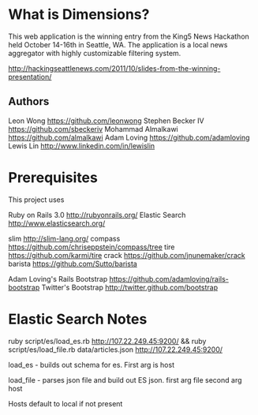 What is Dimensions?
===================

This web application is the winning entry from the King5 News Hackathon held 
October 14-16th in Seattle, WA. The application is a local news aggregator with
highly customizable filtering system.

http://hackingseattlenews.com/2011/10/slides-from-the-winning-presentation/

Authors
-------

Leon Wong https://github.com/leonwong
Stephen Becker IV https://github.com/sbeckeriv
Mohammad Almalkawi https://github.com/almalkawi
Adam Loving https://github.com/adamloving
Lewis Lin http://www.linkedin.com/in/lewislin

Prerequisites
=============

This project uses 

Ruby on Rails 3.0 http://rubyonrails.org/
Elastic Search http://www.elasticsearch.org/

slim http://slim-lang.org/
compass https://github.com/chriseppstein/compass/tree
tire https://github.com/karmi/tire
crack https://github.com/jnunemaker/crack
barista https://github.com/Sutto/barista

Adam Loving's Rails Bootstrap https://github.com/adamloving/rails-bootstrap
Twitter's Bootstrap http://twitter.github.com/bootstrap

Elastic Search Notes
==================== 

ruby script/es/load_es.rb  http://107.22.249.45:9200/ && ruby script/es/load_file.rb data/articles.json http://107.22.249.45:9200/

load_es - builds out schema for es. First arg is host

load_file - parses json file and build out ES json. first arg file second arg host

Hosts default to local if not present